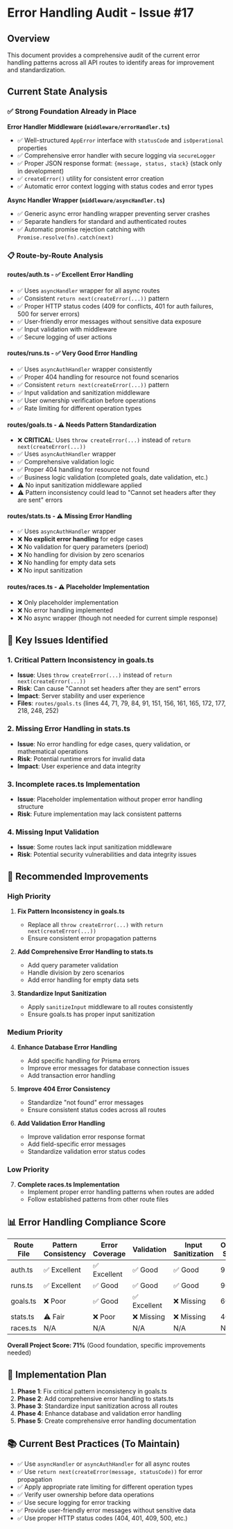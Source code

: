 # Error Handling Audit - Issue #17

## Overview
This document provides a comprehensive audit of the current error handling patterns across all API routes to identify areas for improvement and standardization.

## Current State Analysis

### ✅ Strong Foundation Already in Place

**Error Handler Middleware (`middleware/errorHandler.ts`)**
- ✅ Well-structured `AppError` interface with `statusCode` and `isOperational` properties
- ✅ Comprehensive error handler with secure logging via `secureLogger`
- ✅ Proper JSON response format: `{message, status, stack}` (stack only in development)
- ✅ `createError()` utility for consistent error creation
- ✅ Automatic error context logging with status codes and error types

**Async Handler Wrapper (`middleware/asyncHandler.ts`)**
- ✅ Generic async error handling wrapper preventing server crashes
- ✅ Separate handlers for standard and authenticated routes
- ✅ Automatic promise rejection catching with `Promise.resolve(fn).catch(next)`

### 📋 Route-by-Route Analysis

#### **routes/auth.ts** - ✅ Excellent Error Handling
- ✅ Uses `asyncHandler` wrapper for all async routes
- ✅ Consistent `return next(createError(...))` pattern
- ✅ Proper HTTP status codes (409 for conflicts, 401 for auth failures, 500 for server errors)
- ✅ User-friendly error messages without sensitive data exposure
- ✅ Input validation with middleware
- ✅ Secure logging of user actions

#### **routes/runs.ts** - ✅ Very Good Error Handling
- ✅ Uses `asyncAuthHandler` wrapper consistently
- ✅ Proper 404 handling for resource not found scenarios
- ✅ Consistent `return next(createError(...))` pattern
- ✅ Input validation and sanitization middleware
- ✅ User ownership verification before operations
- ✅ Rate limiting for different operation types

#### **routes/goals.ts** - ⚠️ Needs Pattern Standardization
- ❌ **CRITICAL**: Uses `throw createError(...)` instead of `return next(createError(...))` 
- ✅ Uses `asyncAuthHandler` wrapper
- ✅ Comprehensive validation logic
- ✅ Proper 404 handling for resource not found
- ✅ Business logic validation (completed goals, date validation, etc.)
- ⚠️ No input sanitization middleware applied
- ⚠️ Pattern inconsistency could lead to "Cannot set headers after they are sent" errors

#### **routes/stats.ts** - ⚠️ Missing Error Handling
- ✅ Uses `asyncAuthHandler` wrapper
- ❌ **No explicit error handling** for edge cases
- ❌ No validation for query parameters (period)
- ❌ No handling for division by zero scenarios
- ❌ No handling for empty data sets
- ❌ No input sanitization

#### **routes/races.ts** - ⚠️ Placeholder Implementation
- ❌ Only placeholder implementation
- ❌ No error handling implemented
- ❌ No async wrapper (though not needed for current simple response)

## 🎯 Key Issues Identified

### 1. **Critical Pattern Inconsistency in goals.ts**
- **Issue**: Uses `throw createError(...)` instead of `return next(createError(...))`
- **Risk**: Can cause "Cannot set headers after they are sent" errors
- **Impact**: Server stability and user experience
- **Files**: `routes/goals.ts` (lines 44, 71, 79, 84, 91, 151, 156, 161, 165, 172, 177, 218, 248, 252)

### 2. **Missing Error Handling in stats.ts**
- **Issue**: No error handling for edge cases, query validation, or mathematical operations
- **Risk**: Potential runtime errors for invalid data
- **Impact**: User experience and data integrity

### 3. **Incomplete races.ts Implementation**
- **Issue**: Placeholder implementation without proper error handling structure
- **Risk**: Future implementation may lack consistent patterns

### 4. **Missing Input Validation**
- **Issue**: Some routes lack input sanitization middleware
- **Risk**: Potential security vulnerabilities and data integrity issues

## 🔧 Recommended Improvements

### **High Priority**
1. **Fix Pattern Inconsistency in goals.ts**
   - Replace all `throw createError(...)` with `return next(createError(...))`
   - Ensure consistent error propagation patterns

2. **Add Comprehensive Error Handling to stats.ts**
   - Add query parameter validation
   - Handle division by zero scenarios
   - Add error handling for empty data sets

3. **Standardize Input Sanitization**
   - Apply `sanitizeInput` middleware to all routes consistently
   - Ensure goals.ts has proper input sanitization

### **Medium Priority**
4. **Enhance Database Error Handling**
   - Add specific handling for Prisma errors
   - Improve error messages for database connection issues
   - Add transaction error handling

5. **Improve 404 Error Consistency**
   - Standardize "not found" error messages
   - Ensure consistent status codes across all routes

6. **Add Validation Error Handling**
   - Improve validation error response format
   - Add field-specific error messages
   - Standardize validation error status codes

### **Low Priority**
7. **Complete races.ts Implementation**
   - Implement proper error handling patterns when routes are added
   - Follow established patterns from other route files

## 📊 Error Handling Compliance Score

| Route File | Pattern Consistency | Error Coverage | Validation | Input Sanitization | Overall Score |
|------------|--------------------|--------------|-----------|--------------------|---------------|
| auth.ts    | ✅ Excellent       | ✅ Excellent | ✅ Good   | ✅ Good           | 95%           |
| runs.ts    | ✅ Excellent       | ✅ Good      | ✅ Good   | ✅ Good           | 90%           |
| goals.ts   | ❌ Poor            | ✅ Good      | ✅ Excellent | ❌ Missing      | 60%           |
| stats.ts   | ⚠️ Fair            | ❌ Poor      | ❌ Missing | ❌ Missing       | 40%           |
| races.ts   | N/A                | N/A          | N/A       | N/A               | N/A           |

**Overall Project Score: 71%** (Good foundation, specific improvements needed)

## 🎯 Implementation Plan

1. **Phase 1**: Fix critical pattern inconsistency in goals.ts
2. **Phase 2**: Add comprehensive error handling to stats.ts  
3. **Phase 3**: Standardize input sanitization across all routes
4. **Phase 4**: Enhance database and validation error handling
5. **Phase 5**: Create comprehensive error handling documentation

## 📚 Current Best Practices (To Maintain)

- ✅ Use `asyncHandler` or `asyncAuthHandler` for all async routes
- ✅ Use `return next(createError(message, statusCode))` for error propagation
- ✅ Apply appropriate rate limiting for different operation types
- ✅ Verify user ownership before data operations
- ✅ Use secure logging for error tracking
- ✅ Provide user-friendly error messages without sensitive data
- ✅ Use proper HTTP status codes (404, 401, 409, 500, etc.)
